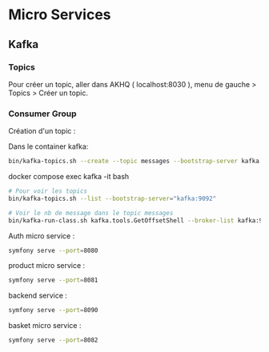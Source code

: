 # Micro Services

## Kafka

### Topics
Pour créer un topic, aller dans AKHQ ( localhost:8030 ), menu de gauche > Topics > Créer un topic.

### Consumer Group
Création d'un topic :

Dans le container kafka:
```bash
bin/kafka-topics.sh --create --topic messages --bootstrap-server kafka:9092 --partitions 1 --replication-factor 1
```

docker compose exec kafka -it bash
```bash
# Pour voir les topics
bin/kafka-topics.sh --list --bootstrap-server="kafka:9092"

# Voir le nb de message dans le topic messages
bin/kafka-run-class.sh kafka.tools.GetOffsetShell --broker-list kafka:9092 --topic messages
```

Auth micro service :

```bash
symfony serve --port=8080
```

product micro service :
```bash
symfony serve --port=8081
```

backend service :
```bash
symfony serve --port=8090
```

basket micro service :

```bash
symfony serve --port=8082
```